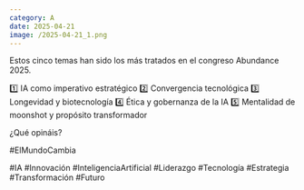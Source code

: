 ```yaml
--- 
category: A 
date: 2025-04-21 
image: /2025-04-21_1.png 
--- 
```


Estos cinco temas han sido los más tratados en el congreso Abundance 2025.  

1️⃣ IA como imperativo estratégico
2️⃣ Convergencia tecnológica
3️⃣ Longevidad y biotecnología
4️⃣ Ética y gobernanza de la IA
5️⃣ Mentalidad de moonshot y propósito transformador

¿Qué opináis?

#ElMundoCambia 

#IA #Innovación #InteligenciaArtificial #Liderazgo #Tecnología #Estrategia #Transformación #Futuro
